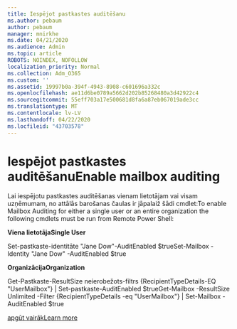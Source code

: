 ```yaml
---
title: Iespējot pastkastes auditēšanu
ms.author: pebaum
author: pebaum
manager: mnirkhe
ms.date: 04/21/2020
ms.audience: Admin
ms.topic: article
ROBOTS: NOINDEX, NOFOLLOW
localization_priority: Normal
ms.collection: Adm_O365
ms.custom: ''
ms.assetid: 19997b0a-394f-4943-8908-c601696a332c
ms.openlocfilehash: ae11d6be0789a5662d202b85268480a3d42922c4
ms.sourcegitcommit: 55eff703a17e500681d8fa6a87eb067019ade3cc
ms.translationtype: MT
ms.contentlocale: lv-LV
ms.lasthandoff: 04/22/2020
ms.locfileid: "43703578"
---
```

# <a name="enable-mailbox-auditing"></a><span data-ttu-id="2f029-102">Iespējot pastkastes auditēšanu</span><span class="sxs-lookup"><span data-stu-id="2f029-102">Enable mailbox auditing</span></span>

<span data-ttu-id="2f029-103">Lai iespējotu pastkastes auditēšanas vienam lietotājam vai visam uzņēmumam, no attālās barošanas čaulas ir jāpalaiž šādi cmdlet:</span><span class="sxs-lookup"><span data-stu-id="2f029-103">To enable Mailbox Auditing for either a single user or an entire organization the following cmdlets must be run from Remote Power Shell:</span></span>
  
 <span data-ttu-id="2f029-104">**Viena lietotāja**</span><span class="sxs-lookup"><span data-stu-id="2f029-104">**Single User**</span></span>
  
<span data-ttu-id="2f029-105">Set-pastkaste-identitāte "Jane Dow"-AuditEnabled $true</span><span class="sxs-lookup"><span data-stu-id="2f029-105">Set-Mailbox -Identity "Jane Dow" -AuditEnabled $true</span></span>
  
 <span data-ttu-id="2f029-106">**Organizācija**</span><span class="sxs-lookup"><span data-stu-id="2f029-106">**Organization**</span></span>
  
<span data-ttu-id="2f029-107">Get-Pastkaste-ResultSize neierobežots-filtrs {RecipientTypeDetails-EQ "UserMailbox"} | Set-pastkaste-AuditEnabled $true</span><span class="sxs-lookup"><span data-stu-id="2f029-107">Get-Mailbox -ResultSize Unlimited -Filter {RecipientTypeDetails -eq "UserMailbox"} | Set-Mailbox -AuditEnabled $true</span></span>
  
[<span data-ttu-id="2f029-108">apgūt vairāk</span><span class="sxs-lookup"><span data-stu-id="2f029-108">Learn more</span></span>](https://docs.microsoft.com/office365/securitycompliance/enable-mailbox-auditing)
  

